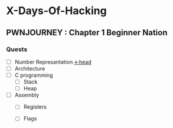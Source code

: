 # X-Days-Of-Hacking
## PWNJOURNEY : Chapter 1 Beginner Nation
### Quests
*  [ ] Number Represantation [<-head](https://github.com/fr334aks-TTW/15-days-of-hacking/tree/main/Winter/Number%20Representation)
*  [ ] Architecture
*  [ ] C programming
    *  [ ] Stack
    *  [ ] Heap
*  [ ] Assembly
    *  [ ] Registers
    *  [ ] Flags
  

